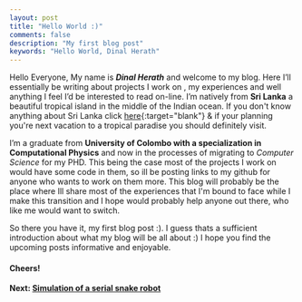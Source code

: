 ```yaml
---
layout: post
title: "Hello World :)"
comments: false
description: "My first blog post"
keywords: "Hello World, Dinal Herath"
---
```


Hello Everyone, My name is **_Dinal Herath_** and welcome to my blog. Here I’ll  essentially be writing about projects I work on , my experiences and well anything I feel I’d be interested to read on-line. I’m natively from **Sri Lanka** a beautiful tropical island in the middle of the Indian ocean. If you don't know anything about Sri Lanka  click 
[here](http://bestoflanka.com/best-things-to-do-in-sri-lanka.php){:target="blank"} & if your planning you're next vacation to a tropical paradise you should definitely visit.

I’m a graduate from **University of Colombo with a specialization in Computational Physics** and now in the processes of migrating to _Computer Science_ for my PHD. This being the case most of the projects I work on would have some code in them, so ill be posting links to my github for anyone who wants to work on them more. This blog will probably be the place where Ill share most of the experiences that I'm bound to face while I make this transition and I hope would probably help anyone out there, who like me would want to switch.

So there you have it, my first blog post :).  I guess thats a sufficient introduction about what my blog will be all about :) I hope you find the upcoming posts informative and enjoyable.

#### Cheers!

**Next: [Simulation of a serial snake robot](http://dinalherath.com/2017/serial-snake-robot/)**
